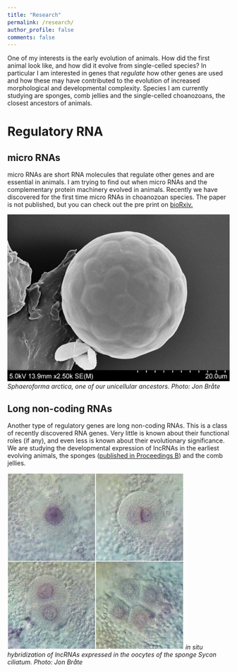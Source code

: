 ```yaml
---
title: "Research"
permalink: /research/
author_profile: false
comments: false
---
```


One of my interests is the early evolution of animals. How did the first animal look like, and how did it evolve from single-celled species? In particular I am interested in genes that *regulate* how other genes are used and how these may have contributed to the evolution of increased morphological and developmental complexity. Species I am currently studying are sponges, comb jellies and the single-celled choanozoans, the closest ancestors of animals. 

# Regulatory RNA

## micro RNAs
micro RNAs are short RNA molecules that regulate other genes and are essential in animals. I am trying to find out when micro RNAs and the complementary protein machinery evolved in animals. Recently we have discovered for the first time micro RNAs in choanozoan species. The paper is not published, but you can check out the pre print on [bioRxiv.](http://biorxiv.org/content/early/2016/10/01/076190)

![S. arctica][1]  
*Sphaeroforma arctica, one of our unicellular ancestors. Photo: Jon Bråte*

## Long non-coding RNAs
Another type of regulatory genes are long non-coding RNAs. This is a class of recently discovered RNA genes. Very little is known about their functional roles (if any), and even less is known about their evolutionary significance. We are studying the developmental expression of lncRNAs in the earliest evolving animals, the sponges ([published in Proceedings B](publications/02-2015-proceedings.md)) and the comb jellies.

![Sycon ciliatum][2]
*in situ hybridization of lncRNAs expressed in the oocytes of the sponge Sycon ciliatum. Photo: Jon Bråte*

[1]: /assets/images/research/Sphearoforma_Arctica_q22.jpg
[2]: /assets/images/research/Sciliatum_insitu.jpg